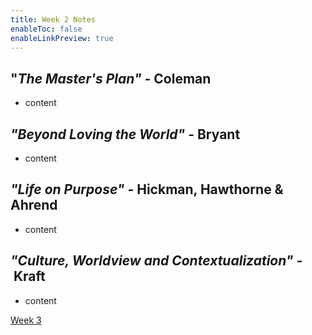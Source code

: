 ```yaml
---
title: Week 2 Notes
enableToc: false
enableLinkPreview: true
---
```


## "_The Master's Plan" -_ Coleman

- content

## _"Beyond Loving the World"_ - Bryant

- content

## _"Life on Purpose" -_ Hickman, Hawthorne & Ahrend

- content

## _"Culture, Worldview and Contextualization" -_ Kraft

- content

[Week 3](notes/Spring%202023/World%20Christian/Reading%20Notes/Week%203.md)